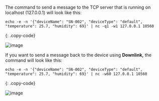 The command to send a message to the TCP server that is running on localhost (127.0.0.1) will look like this:

```shell
echo -e -n '{"deviceName": "SN-002", "deviceType": "default", "temperature": 25.7, "humidity": 69}' | nc -q1 -w1 127.0.0.1 10560
```
{: .copy-code}

![image](https://img.tbqa.cloud/user-guide/integrations/tcp/tcp-terminal-json-uplink-message-1.png)

If you want to send a message back to the device using **Downlink,** the command will look like this:

```shell
echo -e -n '{"deviceName": "SN-002", "deviceType": "default", "temperature": 25.7, "humidity": 69}' | nc -w60 127.0.0.1 10560
```
{: .copy-code}

![image](https://img.tbqa.cloud/user-guide/integrations/tcp/tcp-terminal-json-downlink-message-1.png)